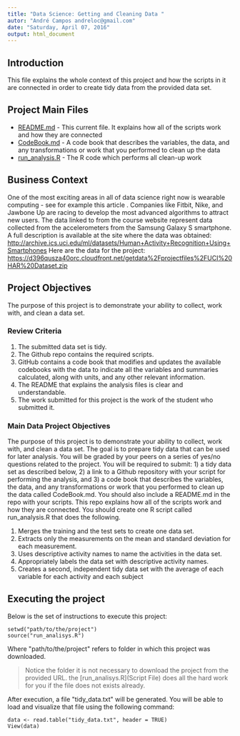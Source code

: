```yaml
---
title: "Data Science: Getting and Cleaning Data "
autor: "André Campos andreloc@gmail.com"
date: "Saturday, April 07, 2016"
output: html_document
---
```


## Introduction
This file explains the whole context of this project and how the scripts in it are connected in order to create tidy data from the provided data set. 

## Project Main Files
* [README.md](README.md) - This current file. It explains how all of the scripts work and how they are connected 
* [CodeBook.md](CodeBook.md) - A code book that describes the variables, the data, and any transformations or work that you performed to clean up the data
* [run_analysis.R](run_analysis.R) - The R code which performs all clean-up work

## Business Context
One of the most exciting areas in all of data science right now is wearable computing - see for example this article . Companies like Fitbit, Nike, and Jawbone Up are racing to develop the most advanced algorithms to attract new users. The data linked to from the course website represent data collected from the accelerometers from the Samsung Galaxy S smartphone. A full description is available at the site where the data was obtained:
http://archive.ics.uci.edu/ml/datasets/Human+Activity+Recognition+Using+Smartphones
Here are the data for the project:
https://d396qusza40orc.cloudfront.net/getdata%2Fprojectfiles%2FUCI%20HAR%20Dataset.zip 


## Project Objectives 
The purpose of this project is to demonstrate your ability to collect, work with, and clean a data set.

### Review Criteria
1. The submitted data set is tidy.
2. The Github repo contains the required scripts.
3. GitHub contains a code book that modifies and updates the available codebooks with the data to indicate all the variables and summaries calculated, along with units, and any other relevant information.
4. The README that explains the analysis files is clear and understandable.
5. The work submitted for this project is the work of the student who submitted it.

### Main Data Project Objectives
The purpose of this project is to demonstrate your ability to collect, work with, and clean a data set. The goal is to prepare tidy data that can be used for later analysis. You will be graded by your peers on a series of yes/no questions related to the project. You will be required to submit: 1) a tidy data set as described below, 2) a link to a Github repository with your script for performing the analysis, and 3) a code book that describes the variables, the data, and any transformations or work that you performed to clean up the data called CodeBook.md. You should also include a README.md in the repo with your scripts. This repo explains how all of the scripts work and how they are connected.
You should create one R script called run_analysis.R that does the following.

1. Merges the training and the test sets to create one data set.
2. Extracts only the measurements on the mean and standard deviation for each measurement.
3. Uses descriptive activity names to name the activities in the data set. 
4. Appropriately labels the data set with descriptive activity names.
5. Creates a second, independent tidy data set with the average of each variable for each activity and each subject

## Executing the project 
Below is the set of instructions to execute this project: 

    setwd("path/to/the/project")
    source("run_analisys.R")

Where "path/to/the/project" refers to folder in which this project was downloaded. 

> Notice the folder it is not necessary to download the project from the provided URL. 
the [run_analisys.R](Script File) does all the hard work for you if the file does not exists already.

After execution, a file "tidy_data.txt" will be generated. 
You will be able to load and visualize that file using the following command: 

    data <- read.table("tidy_data.txt", header = TRUE)
    View(data)
    

